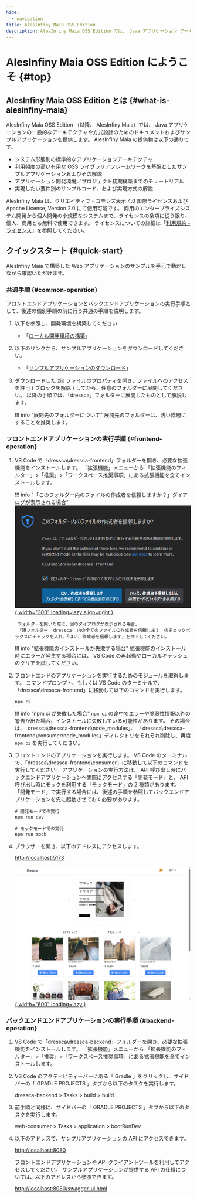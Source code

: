 ```yaml
---
hide:
  - navigation
title: AlesInfiny Maia OSS Edition
description: AlesInfiny Maia OSS Edition では、 Java アプリケーション アーキテクチャや方式設計の基礎資料を提供します。
---
```


# AlesInfiny Maia OSS Edition にようこそ {#top}

## AlesInfiny Maia OSS Edition とは {#what-is-alesinfiny-maia}

AlesInfiny Maia OSS Edition （以降、 AlesInfiny Maia）では、 Java アプリケーションの一般的なアーキテクチャや方式設計のためのドキュメントおよびサンプルアプリケーションを提供します。
AlesInfiny Maia の提供物は以下の通りです。

- システム形態別の標準的なアプリケーションアーキテクチャ
- 利用頻度の高い有用な OSS ライブラリ／フレームワークを基盤としたサンプルアプリケーションおよびその解説
- アプリケーション開発環境／プロジェクト初期構築までのチュートリアル
- 実現したい要件別のサンプルコード、および実現方式の解説

AlesInfiny Maia は、クリエイティブ・コモンズ表示 4.0 国際ライセンスおよび Apache License, Version 2.0 にて使用可能です。
商用のエンタープライズシステム開発から個人開発の小規模なシステムまで、ライセンスの条項に従う限り、個人、商用とも無料で使用できます。
ライセンスについての詳細は「[利用規約 - ライセンス](about-maia/terms.md#license)」を参照してください。

## クイックスタート {#quick-start}

AlesInfiny Maia で構築した Web アプリケーションのサンプルを手元で動かしながら確認いただけます。

### 共通手順 {#common-operation}

フロントエンドアプリケーションとバックエンドアプリケーションの実行手順として、後述の個別手順の前に行う共通の手順を説明します。

1. 以下を参照し、開発環境を構築してください

    - 「[ローカル開発環境の構築](guidebooks/how-to-develop/local-environment/index.md)」

1. 以下のリンクから、サンプルアプリケーションをダウンロードしてください。

    - 「[サンプルアプリケーションのダウンロード](samples/downloads/dressca.zip)」

1. ダウンロードした zip ファイルのプロパティを開き、ファイルへのアクセスを許可 ( ブロックを解除 ) してから、任意のフォルダーに展開してください。
   以降の手順では、「dressca」フォルダーに展開したものとして解説します。

    !!! info "展開先のフォルダーについて"
        展開先のフォルダーは、浅い階層にすることを推奨します。

### フロントエンドアプリケーションの実行手順 {#frontend-operation}

1. VS Code で「dressca\\dressca-frontend」フォルダーを開き、必要な拡張機能をインストールします。
「拡張機能」メニューから 「拡張機能のフィルター」>「推奨」>「ワークスペース推奨事項」にある拡張機能を全てインストールします。

    !!! info "「このフォルダー内のファイルの作成者を信頼しますか？」ダイアログが表示される場合"
        [![フォルダーを開いた際のダイアログ](images/trust-folder.png){ width="300" loading=lazy align=right }](images/trust-folder.png)

        フォルダーを開いた際に、図のダイアログが表示される場合、
        「親フォルダー 'dressca' 内の全てのファイルの作成者を信頼します」のチェックボックスにチェックを入れ、「はい、作成者を信頼します」を押下してください。

    !!! info "拡張機能のインストールが失敗する場合"
        拡張機能のインストール時にエラーが発生する場合には、
        VS Code の再起動やローカルキャッシュのクリアを試してください。

1. フロントエンドのアプリケーションを実行するためのモジュールを取得します。
コマンドプロンプト、もしくは VS Code のターミナルで、「dressca\\dressca-frontend」に移動して以下のコマンドを実行します。

    ```winbatch title="フロントエンドアプリケーションの実行に必要なパッケージのインストール"
    npm ci
    ```

    !!! info "npm ci が失敗した場合"
        `npm ci` の途中でエラーや脆弱性情報以外の警告が出た場合、インストールに失敗している可能性があります。
        その場合は、「dressca\\dressca-frontend\\node_modules」、
        「dressca\\dressca-frontend\\consumer\\node_modules」ディレクトリをそれぞれ削除し、再度 `npm ci` を実行してください。

1. フロントエンドのアプリケーションを実行します。
VS Code のターミナルで、「dressca\\dressca-frontend\\consumer」に移動して以下のコマンドを実行してください。
アプリケーションの実行方法は、 API 呼び出し時にバックエンドアプリケーションへ実際にアクセスする「開発モード」と、 API 呼び出し時にモックを利用する「モックモード」の 2 種類があります。
「開発モード」で実行する場合には、後述の手順を参照してバックエンドアプリケーションを先に起動させておく必要があります。

    ```winbatch title="開発モードでのフロントエンドアプリケーションの実行"
    # 開発モードでの実行
    npm run dev
    ```

    ```winbatch title="モックモードでのフロントエンドアプリケーションの実行"
    # モックモードでの実行
    npm run mock
    ```

1. ブラウザーを開き、以下のアドレスにアクセスします。

    <http://localhost:5173>

    [![Dressca トップページ](images/dressca-top.png){ width="600" loading=lazy }](images/dressca-top.png)

### バックエンドエンドアプリケーションの実行手順 {#backend-operation}

1. VS Code で「dressca\\dressca-backend」フォルダーを開き、必要な拡張機能をインストールします。
「拡張機能」メニューから 「拡張機能のフィルター」>「推奨」>「ワークスペース推奨事項」にある拡張機能を全てインストールします。

1. VS Code のアクティビティーバーにある「 Gradle 」をクリックし、サイドバーの「 GRADLE PROJECTS 」タブから以下のタスクを実行します。

    dressca-backend > Tasks > build > build

1. 前手順と同様に、サイドバーの「 GRADLE PROJECTS 」タブから以下のタスクを実行します。

    web-consumer > Tasks > application > bootRunDev

1. 以下のアドレスで、サンプルアプリケーションの API にアクセスできます。

    <http://localhost:8080>

    フロントエンドアプリケーションや API クライアントツールを利用してアクセスしてください。
    サンプルアプリケーションが提供する API の仕様については、以下のアドレスから参照できます。

    <http://localhost:8080/swagger-ui.html>
